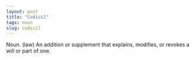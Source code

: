 ```yaml
---
layout: post
title: "Codicil"
tags: noun
slug: codicil
---
```

Noun. (law) An addition or supplement that explains, modifies, or revokes a will or part of one.
